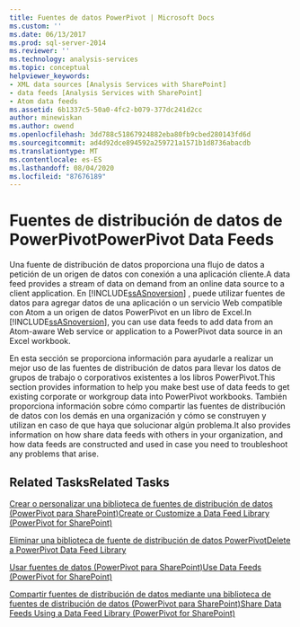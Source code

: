 ```yaml
---
title: Fuentes de datos PowerPivot | Microsoft Docs
ms.custom: ''
ms.date: 06/13/2017
ms.prod: sql-server-2014
ms.reviewer: ''
ms.technology: analysis-services
ms.topic: conceptual
helpviewer_keywords:
- XML data sources [Analysis Services with SharePoint]
- data feeds [Analysis Services with SharePoint]
- Atom data feeds
ms.assetid: 6b1337c5-50a0-4fc2-b079-377dc241d2cc
author: minewiskan
ms.author: owend
ms.openlocfilehash: 3dd788c51867924882eba80fb9cbed280143fd6d
ms.sourcegitcommit: ad4d92dce894592a259721a1571b1d8736abacdb
ms.translationtype: MT
ms.contentlocale: es-ES
ms.lasthandoff: 08/04/2020
ms.locfileid: "87676189"
---
```

# <a name="powerpivot-data-feeds"></a><span data-ttu-id="cf0d9-102">Fuentes de distribución de datos de PowerPivot</span><span class="sxs-lookup"><span data-stu-id="cf0d9-102">PowerPivot Data Feeds</span></span>
  <span data-ttu-id="cf0d9-103">Una fuente de distribución de datos proporciona una flujo de datos a petición de un origen de datos con conexión a una aplicación cliente.</span><span class="sxs-lookup"><span data-stu-id="cf0d9-103">A data feed provides a stream of data on demand from an online data source to a client application.</span></span> <span data-ttu-id="cf0d9-104">En [!INCLUDE[ssASnoversion](../../includes/ssasnoversion-md.md)] , puede utilizar fuentes de datos para agregar datos de una aplicación o un servicio Web compatible con Atom a un origen de datos PowerPivot en un libro de Excel.</span><span class="sxs-lookup"><span data-stu-id="cf0d9-104">In [!INCLUDE[ssASnoversion](../../includes/ssasnoversion-md.md)], you can use data feeds to add data from an Atom-aware Web service or application to a PowerPivot data source in an Excel workbook.</span></span>  
  
 <span data-ttu-id="cf0d9-105">En esta sección se proporciona información para ayudarle a realizar un mejor uso de las fuentes de distribución de datos para llevar los datos de grupos de trabajo o corporativos existentes a los libros PowerPivot.</span><span class="sxs-lookup"><span data-stu-id="cf0d9-105">This section provides information to help you make best use of data feeds to get existing corporate or workgroup data into PowerPivot workbooks.</span></span> <span data-ttu-id="cf0d9-106">También proporciona información sobre cómo compartir las fuentes de distribución de datos con los demás en una organización y cómo se construyen y utilizan en caso de que haya que solucionar algún problema.</span><span class="sxs-lookup"><span data-stu-id="cf0d9-106">It also provides information on how share data feeds with others in your organization, and how data feeds are constructed and used in case you need to troubleshoot any problems that arise.</span></span>  
  
## <a name="related-tasks"></a><span data-ttu-id="cf0d9-107">Related Tasks</span><span class="sxs-lookup"><span data-stu-id="cf0d9-107">Related Tasks</span></span>  
 [<span data-ttu-id="cf0d9-108">Crear o personalizar una biblioteca de fuentes de distribución de datos &#40;PowerPivot para SharePoint&#41;</span><span class="sxs-lookup"><span data-stu-id="cf0d9-108">Create or Customize a Data Feed Library &#40;PowerPivot for SharePoint&#41;</span></span>](create-or-customize-a-data-feed-library-power-pivot-for-sharepoint.md)  
  
 [<span data-ttu-id="cf0d9-109">Eliminar una biblioteca de fuente de distribución de datos PowerPivot</span><span class="sxs-lookup"><span data-stu-id="cf0d9-109">Delete a PowerPivot Data Feed Library</span></span>](delete-a-power-pivot-data-feed-library.md)  
  
 [<span data-ttu-id="cf0d9-110">Usar fuentes de datos &#40;PowerPivot para SharePoint&#41;</span><span class="sxs-lookup"><span data-stu-id="cf0d9-110">Use Data Feeds &#40;PowerPivot for SharePoint&#41;</span></span>](use-data-feeds-power-pivot-for-sharepoint.md)  
  
 [<span data-ttu-id="cf0d9-111">Compartir fuentes de distribución de datos mediante una biblioteca de fuentes de distribución de datos &#40;PowerPivot para SharePoint&#41;</span><span class="sxs-lookup"><span data-stu-id="cf0d9-111">Share Data Feeds Using a Data Feed Library &#40;PowerPivot for SharePoint&#41;</span></span>](share-data-feeds-using-a-data-feed-library-power-pivot-for-sharepoint.md)  
  
  
